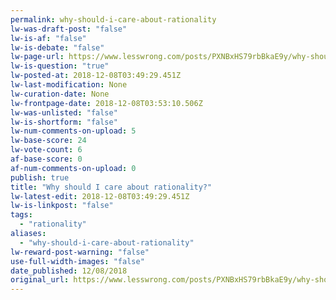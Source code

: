 ```yaml
---
permalink: why-should-i-care-about-rationality
lw-was-draft-post: "false"
lw-is-af: "false"
lw-is-debate: "false"
lw-page-url: https://www.lesswrong.com/posts/PXNBxHS79rbBkaE9y/why-should-i-care-about-rationality
lw-is-question: "true"
lw-posted-at: 2018-12-08T03:49:29.451Z
lw-last-modification: None
lw-curation-date: None
lw-frontpage-date: 2018-12-08T03:53:10.506Z
lw-was-unlisted: "false"
lw-is-shortform: "false"
lw-num-comments-on-upload: 5
lw-base-score: 24
lw-vote-count: 6
af-base-score: 0
af-num-comments-on-upload: 0
publish: true
title: "Why should I care about rationality?"
lw-latest-edit: 2018-12-08T03:49:29.451Z
lw-is-linkpost: "false"
tags: 
  - "rationality"
aliases: 
  - "why-should-i-care-about-rationality"
lw-reward-post-warning: "false"
use-full-width-images: "false"
date_published: 12/08/2018
original_url: https://www.lesswrong.com/posts/PXNBxHS79rbBkaE9y/why-should-i-care-about-rationality
---
```

